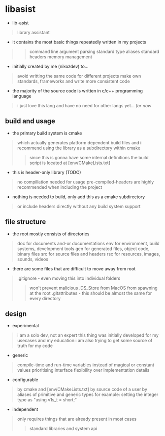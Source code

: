 # libasist

- lib-asist
> library assistant
- it contains the most basic things repeatedly written in my projects
> > command line argument parsing
> > standard type aliases
> > standard headers
> > memory management
- initially created by me (nikozdev) to...
> avoid writting the same code for different projects
> make own standards, frameworks and write more consistent code
- the majority of the source code is written in c/c++ programming language
> i just love this lang and have no need for other langs yet... *for now*

## build and usage

- the primary build system is cmake
> which actually generates platform dependent build files
> and i recommend using the library as a subdirectory within cmake
> > since this is gonna have some internal definitions
> the build script is located at [env/CMakeLists.txt]
- this is header-only library (TODO)
> no compillation needed for usage
> pre-compiled-headers are highly recommended when including the project
- nothing is needed to build, only add this as a cmake subdirectory
> or include headers directly without any build system support

## file structure

- the root mostly consists of directories
> doc for documents and-or documentations
> env for environment, build systems, development tools
> gen for generated files, object code, binary files
> src for source files and headers
> rsc for resources, images, sounds, videos
- there are some files that are difficult to move away from root
> .gitignore - even moving this into individual folders
> > won't prevent malicious .DS\_Store from MacOS from spawning at the root
> .gitattributes - this should be almost the same for every directory

## design

- experimental
> i am a solo dev, not an expert
> this thing was initially developed for my usecases and my education
> i am also trying to get some source of truth for my code
- generic
> compile-time and run-time variables instead of magical or constant values
> prioritising interface flexibility over implementation details
- configurable
> by cmake and [env/CMakeLists.txt]
> by source code of a user
> by aliases of primitive and generic types
> for example: setting the integer type as "using v1s\_t = short;"
- independent
> only requires things that are already present in most cases
> > standard libraries and system api
